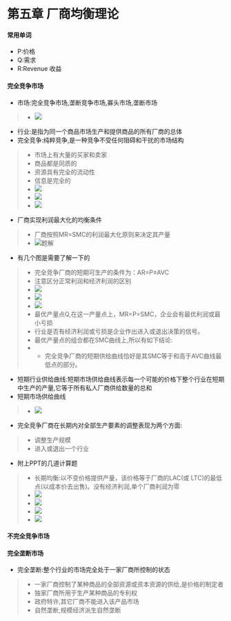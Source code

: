 # 第五章 厂商均衡理论
#### 常用单词
- P:价格
- Q:需求
- R:Revenue 收益

#### 完全竞争市场
- 市场:完全竞争市场,垄断竞争市场,寡头市场,垄断市场
> - ![](images/32.png)
- 行业:是指为同一个商品市场生产和提供商品的所有厂商的总体
- 完全竞争:纯粹竞争,是一种竞争不受任何阻碍和干扰的市场结构
> - 市场上有大量的买家和卖家
> - 商品都是同质的
> - 资源具有完全的流动性
> - 信息是完全的
> - ![](images/33.png)
> - ![](images/34.png)
> - ![](images/35.png)
- 厂商实现利润最大化的均衡条件
> - 厂商按照MR=SMC的利润最大化原则来决定其产量
> - ![题解](images/3.png)
- 有几个图是需要了解一下的
> - 完全竞争厂商的短期可生产的条件为：AR=P≥AVC
> - 注意区分正常利润和经济利润的区别
> - ![](images/36.png)
> - ![](images/37.png)
> - ![](images/38.png)
> - 最优产量点Q,在这一产量点上，MR=P=SMC，企业会有最优利润或最小亏损
> - 行业是否有经济利润或亏损是企业作出进入或退出决策的信号。
> - 最优产量点的组合都在SMC曲线上,所以有如下结论:
> - - 完全竞争厂商的短期供给曲线恰好是其SMC等于和高于AVC曲线最低点的部分。
- 短期行业供给曲线:短期市场供给曲线表示每一个可能的价格下整个行业在短期中生产的产量,它等于所有私人厂商供给数量的总和
- 短期市场供给曲线
> - ![](images/39.png)
- 完全竞争厂商在长期内对全部生产要素的调整表现为两个方面:
> - 调整生产规模
> - 进入或退出一个行业
- 附上PPT的几道计算题
> - 长期均衡:以不变价格提供产量，该价格等于厂商的LAC(或 LTC)的最低点(以成本价去出售)。没有经济利润,单个厂商利润为零
> - ![](images/40.png)
> - ![](images/41.png)
> - ![](images/42.png)
> - ![](images/43.png)

#### 不完全竞争市场
#### 完全垄断市场
- 完全垄断:整个行业的市场完全处于一家厂商所控制的状态
> - 一家厂商控制了某种商品的全部资源或资本资源的供给,是价格的制定者
> - 独家厂商所用于生产某种商品的专利权
> - 政府特许,其它厂商不能进入该产品市场
> - 自然垄断,规模经济派生自然垄断
